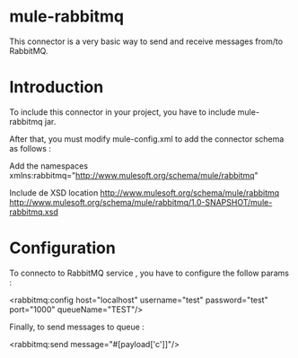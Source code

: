 mule-rabbitmq
=============

This connector is a very basic way to send and receive messages from/to RabbitMQ.

Introduction
============

To include this connector in your project, you have to include mule-rabbitmq jar.

After that, you must modify mule-config.xml to add the connector schema as follows :

Add the namespaces
xmlns:rabbitmq="http://www.mulesoft.org/schema/mule/rabbitmq"

Include de XSD location
http://www.mulesoft.org/schema/mule/rabbitmq http://www.mulesoft.org/schema/mule/rabbitmq/1.0-SNAPSHOT/mule-rabbitmq.xsd

Configuration
=============

To connecto to RabbitMQ service , you have to configure the follow params :

<rabbitmq:config host="localhost" username="test" password="test" port="1000" queueName="TEST"/>

Finally, to send messages to queue :

<rabbitmq:send message="#[payload['c']]"/>
